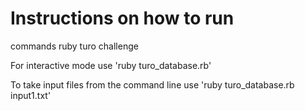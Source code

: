 <h1>Instructions on how to run</h1>

<p>commands ruby turo challenge</p>
<p>For interactive mode use 'ruby turo_database.rb'</p>
<p>To take input files from the command line use 'ruby turo_database.rb input1.txt'</p>
